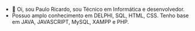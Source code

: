 - 👋 Oi, sou Paulo Ricardo, sou Técnico em Informática e desenvolvedor.
- Possuo amplo conhecimento em DELPHI, SQL, HTML, CSS. Tenho base em JAVA, JAVASCRIPT, MySQL, XAMPP e PHP.

<!---
PauloRicardoRomao/PauloRicardoRomao is a ✨ special ✨ repository because its `README.md` (this file) appears on your GitHub profile.
You can click the Preview link to take a look at your changes.
--->
